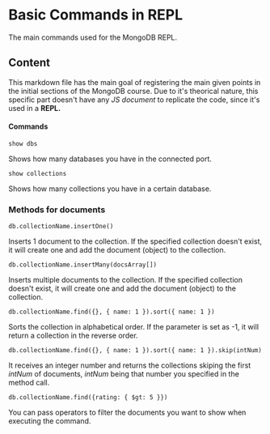 # Basic Commands in REPL

The main commands used for the MongoDB REPL.

## Content

This markdown file has the main goal of registering the main given points in the initial sections of the MongoDB course. Due to it's theorical nature, this specific part doesn't have any *JS document* to replicate the code, since it's used in a **REPL.**

#### Commands

`show dbs`

Shows how many databases you have in the connected port.

`show collections`

Shows how many collections you have in a certain database.

### Methods for documents

`db.collectionName.insertOne()`

Inserts 1 document to the collection. If the specified collection doesn't exist, it will create one and add the document (object) to the collection.

`db.collectionName.insertMany(docsArray[])`

Inserts multiple documents to the collection. If the specified collection doesn't exist, it will create one and add the document (object) to the collection.

`db.collectionName.find({}, { name: 1 }).sort({ name: 1 })`

Sorts the collection in alphabetical order. If the parameter is set as -1, it will return a collection in the reverse order.

`db.collectionName.find({}, { name: 1 }).sort({ name: 1 }).skip(intNum)`

It receives an integer number and returns the collections skiping the first *intNum* of documents, *intNum* being that number you specified in the method call.

`db.collectionName.find({rating: { $gt: 5 }})`

You can pass operators to filter the documents you want to show when executing the command.

